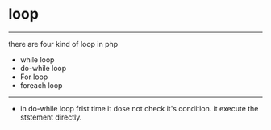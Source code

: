 # loop
***
there are four kind of loop in php
- while loop
- do-while loop
- For loop
- foreach loop

***
- in do-while loop frist  time it dose not check it's condition. it execute the ststement directly.
